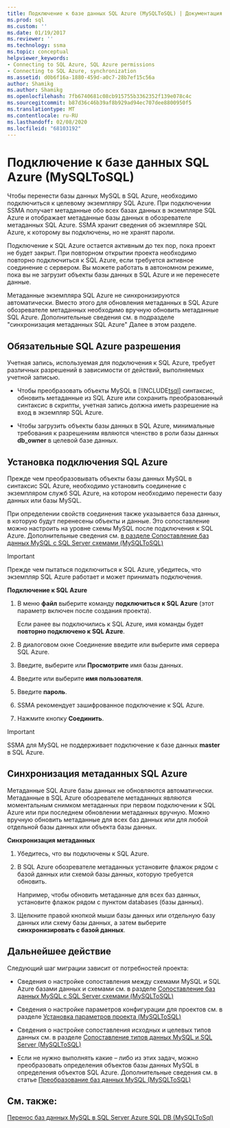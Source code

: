```yaml
---
title: Подключение к базе данных SQL Azure (MySQLToSQL) | Документация Майкрософт
ms.prod: sql
ms.custom: ''
ms.date: 01/19/2017
ms.reviewer: ''
ms.technology: ssma
ms.topic: conceptual
helpviewer_keywords:
- Connecting to SQL Azure, SQL Azure permissions
- Connecting to SQL Azure, synchronization
ms.assetid: d0b6f16a-1880-459d-a0c7-28b7ef15c56a
author: Shamikg
ms.author: Shamikg
ms.openlocfilehash: 7fb6740681c08cb915755b3362352f139e078c4c
ms.sourcegitcommit: b87d36c46b39af8b929ad94ec707dee8800950f5
ms.translationtype: MT
ms.contentlocale: ru-RU
ms.lasthandoff: 02/08/2020
ms.locfileid: "68103192"
---
```

# <a name="connecting-to-azure-sql-db-mysqltosql"></a>Подключение к базе данных SQL Azure (MySQLToSQL)
Чтобы перенести базы данных MySQL в SQL Azure, необходимо подключиться к целевому экземпляру SQL Azure. При подключении SSMA получает метаданные обо всех базах данных в экземпляре SQL Azure и отображает метаданные базы данных в обозревателе метаданных SQL Azure. SSMA хранит сведения об экземпляре SQL Azure, к которому вы подключены, но не хранят пароли.  
  
Подключение к SQL Azure остается активным до тех пор, пока проект не будет закрыт. При повторном открытии проекта необходимо повторно подключиться к SQL Azure, если требуется активное соединение с сервером. Вы можете работать в автономном режиме, пока вы не загрузит объекты базы данных в SQL Azure и не перенесете данные.  
  
Метаданные экземпляра SQL Azure не синхронизируются автоматически. Вместо этого для обновления метаданных в SQL Azure обозревателе метаданных необходимо вручную обновить метаданные SQL Azure. Дополнительные сведения см. в подразделе "синхронизация метаданных SQL Azure" Далее в этом разделе.  
  
## <a name="required-sql-azure-permissions"></a>Обязательные SQL Azure разрешения  
Учетная запись, используемая для подключения к SQL Azure, требует различных разрешений в зависимости от действий, выполняемых учетной записью.  
  
-   Чтобы преобразовать объекты MySQL в [!INCLUDE[tsql](../../includes/tsql-md.md)] синтаксис, обновить метаданные из SQL Azure или сохранить преобразованный синтаксис в скрипты, учетная запись должна иметь разрешение на вход в экземпляр SQL Azure.  
  
-   Чтобы загрузить объекты базы данных в SQL Azure, минимальные требования к разрешениям являются членство в роли базы данных **db_owner** в целевой базе данных.  
  
## <a name="establishing-a-sql-azure-connection"></a>Установка подключения SQL Azure  
Прежде чем преобразовывать объекты базы данных MySQL в синтаксис SQL Azure, необходимо установить соединение с экземпляром служб SQL Azure, на котором необходимо перенести базу данных или базы MySQL.  
  
При определении свойств соединения также указывается база данных, в которую будут перенесены объекты и данные. Это сопоставление можно настроить на уровне схемы MySQL после подключения к SQL Azure. Дополнительные сведения см. [в разделе Сопоставление баз данных MySQL с SQL Server схемами &#40;MySQLToSQL&#41;](../../ssma/mysql/mapping-mysql-databases-to-sql-server-schemas-mysqltosql.md)  
  
> [!IMPORTANT]  
> Прежде чем пытаться подключиться к SQL Azure, убедитесь, что экземпляр SQL Azure работает и может принимать подключения.  
  
**Подключение к SQL Azure**  
  
1.  В меню **файл** выберите команду **подключиться к SQL Azure** (этот параметр включен после создания проекта).  
  
    Если ранее вы подключились к SQL Azure, имя команды будет **повторно подключено к SQL Azure**.  
  
2.  В диалоговом окне Соединение введите или выберите имя сервера SQL Azure.  
  
3.  Введите, выберите или **Просмотрите** имя базы данных.  
  
4.  Введите или выберите **имя пользователя**.  
  
5.  Введите **пароль**.  
  
6.  SSMA рекомендует зашифрованное подключение к SQL Azure.  
  
7.  Нажмите кнопку **Соединить**.  
  
> [!IMPORTANT]  
> SSMA для MySQL не поддерживает подключение к базе данных **master** в SQL Azure.  
  
## <a name="synchronizing-sql-azure-metadata"></a>Синхронизация метаданных SQL Azure  
Метаданные SQL Azure базы данных не обновляются автоматически. Метаданные в SQL Azure обозревателе метаданных являются моментальным снимком метаданных при первом подключении к SQL Azure или при последнем обновлении метаданных вручную. Можно вручную обновить метаданные для всех баз данных или для любой отдельной базы данных или объекта базы данных.  
  
**Синхронизация метаданных**  
  
1.  Убедитесь, что вы подключены к SQL Azure.  
  
2.  В SQL Azure обозревателе метаданных установите флажок рядом с базой данных или схемой базы данных, которую требуется обновить.  
  
    Например, чтобы обновить метаданные для всех баз данных, установите флажок рядом с пунктом databases (базы данных).  
  
3.  Щелкните правой кнопкой мыши базы данных или отдельную базу данных или схему базы данных, а затем выберите **синхронизировать с базой данных**.  
  
## <a name="next-step"></a>Дальнейшее действие  
Следующий шаг миграции зависит от потребностей проекта:  
  
-   Сведения о настройке сопоставления между схемами MySQL и SQL Azure базами данных и схемами см. в разделе [Сопоставление баз данных MySQL с SQL Server схемами &#40;MySQLToSQL&#41;](../../ssma/mysql/mapping-mysql-databases-to-sql-server-schemas-mysqltosql.md)  
  
-   Сведения о настройке параметров конфигурации для проектов см. в разделе [Установка параметров проекта &#40;MySQLToSQL&#41;](../../ssma/mysql/setting-project-options-mysqltosql.md)  
  
-   Сведения о настройке сопоставления исходных и целевых типов данных см. в разделе [Сопоставление типов данных MySQL и SQL Server &#40;MySQLToSQL&#41;](../../ssma/mysql/mapping-mysql-and-sql-server-data-types-mysqltosql.md)  
  
-   Если не нужно выполнять какие – либо из этих задач, можно преобразовать определения объектов базы данных MySQL в определения объектов SQL Azure. Дополнительные сведения см. в статье [Преобразование баз данных MySQL &#40;MySQLToSQL&#41;](../../ssma/mysql/converting-mysql-databases-mysqltosql.md)  
  
## <a name="see-also"></a>См. также:  
[Перенос баз данных MySQL в SQL Server Azure SQL DB &#40;MySQLToSql&#41;](../../ssma/mysql/migrating-mysql-databases-to-sql-server-azure-sql-db-mysqltosql.md)  
  
